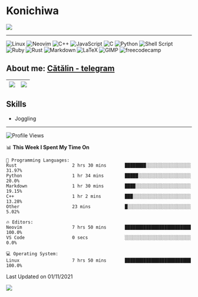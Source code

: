 # Konichiwa
![](https://github.com/Catalinhimself/Catalinhimself/blob/main/Sakura_Nene_CPP.jpg)

---
![Linux](https://img.shields.io/badge/Linux-FCC624?style=for-the-badge&logo=linux&logoColor=black)
![Neovim](https://img.shields.io/badge/NeoVim-%2357A143.svg?&style=for-the-badge&logo=neovim&logoColor=white)
![C++](https://img.shields.io/badge/c++-%2300599C.svg?style=for-the-badge&logo=c%2B%2B&logoColor=white)
![JavaScript](https://img.shields.io/badge/javascript-%23323330.svg?style=for-the-badge&logo=javascript&logoColor=%23F7DF1E)
![C](https://img.shields.io/badge/c-%2300599C.svg?style=for-the-badge&logo=c&logoColor=white)
![Python](https://img.shields.io/badge/python-3670A0?style=for-the-badge&logo=python&logoColor=ffdd54)
![Shell Script](https://img.shields.io/badge/shell_script-%23121011.svg?style=for-the-badge&logo=gnu-bash&logoColor=white)
![Ruby](https://img.shields.io/badge/ruby-%23CC342D.svg?style=for-the-badge&logo=ruby&logoColor=white)
![Rust](https://img.shields.io/badge/rust-%23000000.svg?style=for-the-badge&logo=rust&logoColor=white)
![Markdown](https://img.shields.io/badge/markdown-%23000000.svg?style=for-the-badge&logo=markdown&logoColor=white)
![LaTeX](https://img.shields.io/badge/latex-%23008080.svg?style=for-the-badge&logo=latex&logoColor=white)
![GIMP](https://img.shields.io/badge/gimp-5C5543?style=for-the-badge&logo=gimp&logoColor=white)
![freecodecamp](https://img.shields.io/badge/freecodecamp-27273D?style=for-the-badge&logo=freecodecamp&logoColor=white)



## About me: [Cătălin - telegram](https://t.me/catalinhimself) 




[![](https://www.codewars.com/users/Catalinhimself/badges/micro)](https://www.codewars.com/users/Catalinhimself)  |  [![](https://data.typeracer.com/misc/badge?user=catalinhimself)](https://data.typeracer.com/pit/profile?user=catalinhimself&ref=badge)
:-------------------------:|:-------------------------:

## Skills
- Joggling

-----
<!--START_SECTION:waka-->
![Profile Views](http://img.shields.io/badge/Profile%20Views-9-blue)

📊 **This Week I Spent My Time On** 

```text
💬 Programming Languages: 
Rust                     2 hrs 30 mins       ████████░░░░░░░░░░░░░░░░░   31.97% 
Python                   1 hr 34 mins        █████░░░░░░░░░░░░░░░░░░░░   20.0% 
Markdown                 1 hr 30 mins        ████░░░░░░░░░░░░░░░░░░░░░   19.15% 
C++                      1 hr 2 mins         ███░░░░░░░░░░░░░░░░░░░░░░   13.28% 
Other                    23 mins             █░░░░░░░░░░░░░░░░░░░░░░░░   5.02%

🔥 Editors: 
Neovim                   7 hrs 50 mins       █████████████████████████   100.0% 
VS Code                  0 secs              ░░░░░░░░░░░░░░░░░░░░░░░░░   0.0%

💻 Operating System: 
Linux                    7 hrs 50 mins       █████████████████████████   100.0%

```


 Last Updated on 01/11/2021
<!--END_SECTION:waka-->

![](https://github-readme-stats.vercel.app/api/wakatime?username=catalinhimself&theme=calm&layout=compact)

  


